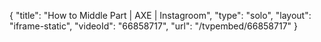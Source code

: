 {
    "title": "How to Middle Part | AXE |  Instagroom",
    "type": "solo",
    "layout": "iframe-static",
    "videoId": "66858717",
    "url": "\/tvpembed\/66858717"
}